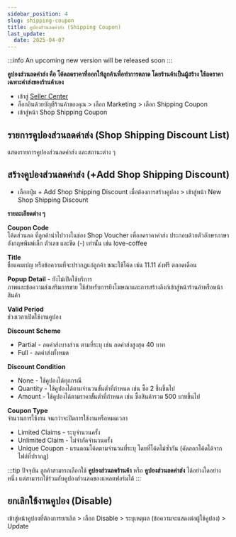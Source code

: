 ```yaml
---
sidebar_position: 4
slug: shipping-coupon
title: คูปองส่วนลดค่าส่ง (Shipping Coupon)
last_update:
  date: 2025-04-07
---
```


:::info
An upcoming new version will be released soon
:::

**คูปองส่วนลดค่าส่ง คือ โค้ดลดราคาที่ออกให้ลูกค้าเพื่อทำการตลาด โดยร้านค้าเป็นผู้สร้าง  ใช้ลดราคาเฉพาะค่าส่งของร้านค้าเอง**

- เข้าสู่ [Seller Center]( https://seller.cafn.co)
- ล็อกอินด้วยบัญชีร้านค้าของคุณ > เลือก Marketing > เลือก Shipping Coupon
- เข้าสู่หน้า Shop Shipping Coupon 

## รายการคูปองส่วนลดค่าส่ง (Shop Shipping Discount List) 
แสดงรายการคูปองส่วนลดค่าส่ง และสถานะต่าง ๆ

## สร้างคูปองส่วนลดค่าส่ง (+Add Shop Shipping Discount) 

- เลือกปุ่ม + Add Shop Shipping Discount เมื่อต้องการสร้างคูปอง > เข้าสู่หน้า New Shop Shipping Discount

**รายละเอียดต่าง ๆ**

**Coupon Code**<br />
โค้ดส่วนลด ที่ลูกค้านำไปวางในช่อง Shop Voucher เพื่อลดราคาค่าส่ง
ประกอบด้วยตัวอักษรภาษาอังกฤษพิมพ์เล็ก ตัวเลข และขีด (-) เท่านั้น
เช่น love-coffee 

**Title**<br />
ชื่อแคมเปญ หรือข้อความที่จะปรากฏแก่ลูกค้า ขณะใช้โค้ด
เช่น 11.11 ส่งฟรี ตลอดเดือน

**Popup Detail** - ยังไม่เปิดใช้บริการ<br />
ภาพและข้อความส่งเสริมการขาย ใช้สำหรับการยิงโฆษณาและการสร้างลิงก์เข้าสู่หน้าร้านค้าหรือหน้าสินค้า

**Valid Period**<br />
ช่วงเวลาเปิดใช้งานคูปอง

**Discount Scheme**
- Partial - ลดค่าส่งบางส่วน ตามที่ระบุ เช่น ลดค่าส่งสูงสุด 40 บาท
- Full - ลดค่าส่งทั้งหมด 

**Discount Condition**
- None - ใช้คูปองได้ทุกกรณี
- Quantity - ใช้คูปองได้ตามจำนวนขั้นต่ำที่กำหนด เช่น ซื้อ 2 ชิ้นขึ้นไป
- Amount - ใช้คูปองได้ตามราคาขั้นต่ำที่กำหนด เช่น ซื้อสินค้ารวม 500 บาทขึ้นไป

**Coupon Type**<br />
จำนวนการใช้งาน จนกว่าจะปิดการใช้งานหรือหมดเวลา
- Limited Claims - ระบุจำนวนครั้ง
- Unlimited Claim - ไม่จำกัดจำนวนครั้ง
- Unique Coupon - แรนดอมโค้ดตามจำนวนที่ระบุ โดยที่โค้ดไม่ซ้ำกัน (คัดลอกโค้ดได้จากไฟล์ที่ปรากฏ)


:::tip
ปัจจุบัน ลูกค้าสามารถเลือกใช้ **คูปองส่วนลดร้านค้า** หรือ **คูปองส่วนลดค่าส่ง** ได้อย่างใดอย่างหนึ่ง แต่สามารถใช้ร่วมกับคูปองส่วนลดของแพลตฟอร์มได้
::: 

## ยกเลิกใช้งานคูปอง (Disable)
เข้าสู่หน้าคูปองที่ต้องการยกเลิก > เลือก Disable > ระบุเหตุผล (ข้อความจะแสดงต่อผู้ใช้คูปอง) > Update
